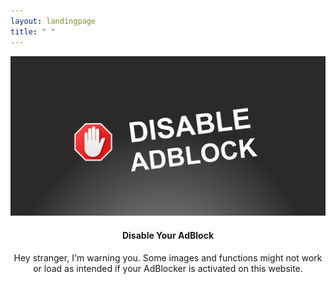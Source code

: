 ```yaml
---
layout: landingpage
title: " "
---
```


![Disable AdBlock](assets/images/000.009.png)

<h4> <p align="center"> Disable Your AdBlock </p> </h4>
<p align="center">
Hey stranger, I'm warning you. Some images and functions might not work or load as intended if your AdBlocker is activated on this website.
</p>

